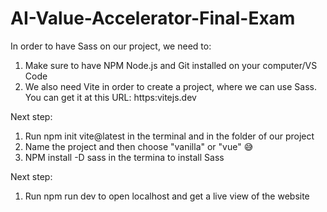 # AI-Value-Accelerator-Final-Exam

In order to have Sass on our project, we need to:

1. Make sure to have NPM Node.js and Git installed on your computer/VS Code
2. We also need Vite in order to create a project, where we can use Sass. You can get it at this URL: https:vitejs.dev

Next step:

1. Run npm init vite@latest in the terminal and in the folder of our project
2. Name the project and then choose "vanilla" or "vue" 😅
3. NPM install -D sass in the termina to install Sass

Next step:

1. Run npm run dev to open localhost and get a live view of the website
